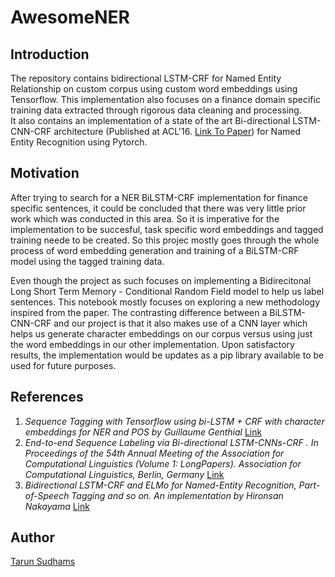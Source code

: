 # AwesomeNER

## Introduction

The repository contains bidirectional LSTM-CRF for Named Entity Relationship on custom corpus using custom word embeddings using Tensorflow. This implementation also focuses on a finance domain specific training data extracted through rigorous data cleaning and processing.
<br>
It also contains an implementation of a state of the art Bi-directional LSTM-CNN-CRF architecture (Published at ACL'16. [Link To Paper](http://www.aclweb.org/anthology/P16-1101)) for Named Entity Recognition using Pytorch.

## Motivation

After trying to search for a NER BiLSTM-CRF implementation for finance specific sentences, it could be concluded that there was very little prior work which was conducted in this area. So it is imperative for the implementation to be succesful, task specific word embeddings and tagged training neede to be created. So this projec mostly goes through the whole process of word embedding generation and training of a BiLSTM-CRF model using the tagged training data.

Even though the project as such focuses on implementing a Bidirecitonal Long Short Term Memory - Conditional Random Field model to help us label sentences. This notebook mostly focuses on exploring a new methodology inspired from the paper. The contrasting difference between a BiLSTM-CNN-CRF and our project is that it also makes use of a CNN layer which helps us generate character embeddings on our corpus versus using just the word embeddings in our other implementation. Upon satisfactory results, the implementation would be updates as a pip library available to be used for future purposes.

## References

1. _Sequence Tagging with Tensorflow using bi-LSTM + CRF with character embeddings for NER and POS by Guillaume Genthial_ [Link](https://guillaumegenthial.github.io/sequence-tagging-with-tensorflow.html)
2. _End-to-end Sequence Labeling via Bi-directional LSTM-CNNs-CRF . In Proceedings of the 54th Annual Meeting of the Association for Computational Linguistics (Volume 1: LongPapers). Association for Computational Linguistics, Berlin, Germany_ [Link](https://arxiv.org/pdf/1603.01354.pdf)
3. _Bidirectional LSTM-CRF and ELMo for Named-Entity Recognition, Part-of-Speech Tagging and so on. An implementation by Hironsan Nakayama_ [Link](https://github.com/Hironsan/anago)

## Author

[Tarun Sudhams](https://github.com/sudhamstarun)

